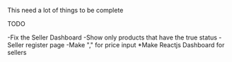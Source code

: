 This need a lot of things to be complete

TODO

   -Fix the Seller Dashboard
   -Show only products that have the true status
   -Seller register page
   -Make "," for price input
   *Make Reactjs Dashboard for sellers
